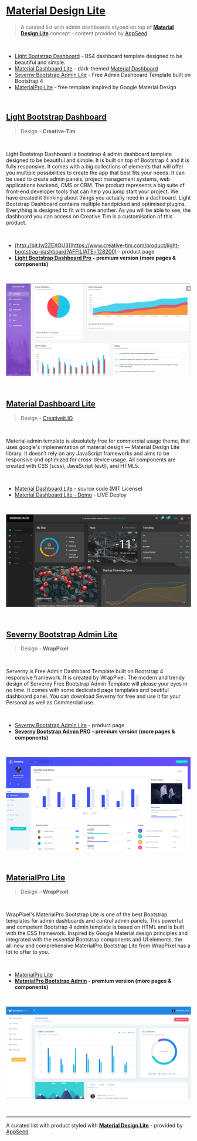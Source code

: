 # [Material Design Lite](https://appseed.us/ui-kit/material-design-lite)

> A curated list with admin dashboards styped on top of **[Material Design Lite](https://appseed.us/ui-kit/material-design-lite)** concept - content provided by [AppSeed](https://appseed.us/).

<br />

- [Light Bootstrap Dashboard](http://bit.ly/2ZEXOU3) - BS4 dashboard template designed to be beautiful and simple.
- [Material Dashboard Lite](http://material-dashboard-lite.creativeit.io/) - dark-themed [Material Dashboard](https://appseed.us/material-dashboard)
- [Severny Bootstrap Admin Lite](http://bit.ly/3dE1RYP) - Free Admin Dashboard Template built on Bootstrap 4
- [MaterialPro Lite](http://bit.ly/2ZJuiMR) - free template inspired by Google Material Design

<br />

## [Light Bootstrap Dashboard](http://bit.ly/2ZEXOU3)

> Design - **Creative-Tim**

<br />

Light Bootstrap Dashboard is bootstrap 4 admin dashboard template designed to be beautiful and simple. It is built on top of Bootstrap 4 and it is fully responsive. It comes with a big collections of elements that will offer you multiple possibilities to create the app that best fits your needs. It can be used to create admin panels, project management systems, web applications backend, CMS or CRM.
The product represents a big suite of front-end developer tools that can help you jump start your project. We have created it thinking about things you actually need in a dashboard. Light Bootstrap Dashboard contains multiple handpicked and optimised plugins. Everything is designed to fit with one another. As you will be able to see, the dashboard you can access on Creative Tim is a customisation of this product.

<br />

-  [http://bit.ly/2ZEXOU3](https://www.creative-tim.com/product/light-bootstrap-dashboard?AFFILIATE=128200) - product page
-  **[Light Bootstrap Dashboard Pro](http://bit.ly/2MiMlGA) - premium version (more pages & components)**

<br />

![Light Bootstrap Dashboard - free dashboard with Material Design Lite.](https://raw.githubusercontent.com/admin-dashboards/material-design-lite/main/media/light-bootstrap-dashboard-screen.png)

<br />

## [Material Dashboard Lite](http://material-dashboard-lite.creativeit.io/)

> Design - [Creativeit.IO](https://creativeit.io)

<br />

Material admin template is absolutely free for commercial usage theme, that uses google's implementation of material design — Material Design Lite library. It doesn’t rely on any JavaScript frameworks and aims to be responsive and optimized for cross-device usage. All components are created with CSS (scss), JavaScript (es6), and HTML5.

<br />

- [Material Dashboard Lite](https://github.com/CreativeIT/material-dashboard-lite) - source code (MIT License)
- [Material Dashboard Lite - Demo](http://material-dashboard-lite.creativeit.io/) - LIVE Deploy

<br />

![Material Dashboard Lite](https://raw.githubusercontent.com/admin-dashboards/material-design-lite/main/media/material-dashboard-lite-screen.png)

<br />

## [Severny Bootstrap Admin Lite](http://bit.ly/3dE1RYP)

> Design - **WrapPixel**

<br />

Serverny is Free Admin Dashboard Template built on Bootstrap 4 responsive framework. It is created by WrapPixel. The modern and trendy design of Serverny Free Bootstrap Admin Template will please your eyes in no time. It comes with some dedicated page templates and beutiful dashboard panel. You can download Severny for free and use it for your Personal as well as Commercial use.

<br />

- [Severny Bootstrap Admin Lite](http://bit.ly/3dE1RYP) - product page
- **[Severny Bootstrap Admin PRO](https://bit.ly/2MdZCQy) - premium version (more pages & components)**

<br />

![Severny Bootstrap Admin Lite - free dashboard with Material Design Lite.](https://raw.githubusercontent.com/admin-dashboards/material-design-lite/main/media/material-lite-severny-screen.png)

<br />

## [MaterialPro Lite](http://bit.ly/2ZJuiMR)

> Design - **WrapPixel**

<br />

WrapPixel's MaterialPro Bootstrap Lite is one of the best Bootstrap templates for admin dashboards and control admin panels. This powerful and competent Bootstrap 4 admin template is based on HTML and is built with the CSS framework. Inspired by Google Material design principles and integrated with the essential Bootstrap components and UI elements, the all-new and comprehensive MaterialPro Bootstrap Lite from WrapPixel has a lot to offer to you.

<br />

- [MaterialPro Lite](http://bit.ly/2ZJuiMR)
- **[MaterialPro Bootstrap Admin](http://bit.ly/2ZJuiMR) - premium version (more pages & components)**

<br />

![MaterialPro Lite - free dashboard with Material Design Lite.](https://raw.githubusercontent.com/admin-dashboards/material-design-lite/main/media/materialpro-lite-screen.png)

<br />

---
A curated list with product styled with **[Material Design Lite](https://appseed.us/ui-kit/material-design-lite)** - provided by [AppSeed](https://appseed.us) 

